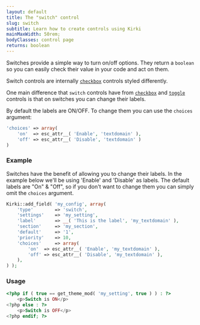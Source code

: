 ```yaml
---
layout: default
title: The "switch" control
slug: switch
subtitle: Learn how to create controls using Kirki
mainMaxWidth: 50rem;
bodyClasses: control page
returns: boolean
---
```



Switches provide a simple way to turn on/off options. They return a `boolean` so you can easily check their value in your code and act on them.

Switch controls are internally [`checkbox`](checkbox) controls styled differently.

One main difference that `switch` controls have from [`checkbox`](checkbox) and [`toggle`](toggle) controls is that on switches you can change their labels.

By default the labels are ON/OFF. To change them you can use the `choices` argument:

```php
'choices' => array(
    'on'  => esc_attr__( 'Enable', 'textdomain' ),
    'off' => esc_attr__( 'Disable', 'textdomain' )
)
```

### Example

Switches have the benefit of allowing you to change their labels.
In the example below we'll be using 'Enable' and 'Disable' as labels.
The default labels are "On" & "Off", so if you don't want to change them you can simply omit the `choices` argument.

```php
Kirki::add_field( 'my_config', array(
	'type'        => 'switch',
	'settings'    => 'my_setting',
	'label'       => __( 'This is the label', 'my_textdomain' ),
	'section'     => 'my_section',
	'default'     => '1',
	'priority'    => 10,
	'choices'     => array(
		'on'  => esc_attr__( 'Enable', 'my_textdomain' ),
		'off' => esc_attr__( 'Disable', 'my_textdomain' ),
	),
) );
```

### Usage

```php
<?php if ( true == get_theme_mod( 'my_setting', true ) ) : ?>
	<p>Switch is ON</p>
<?php else : ?>
	<p>Switch is OFF</p>
<?php endif; ?>
```
